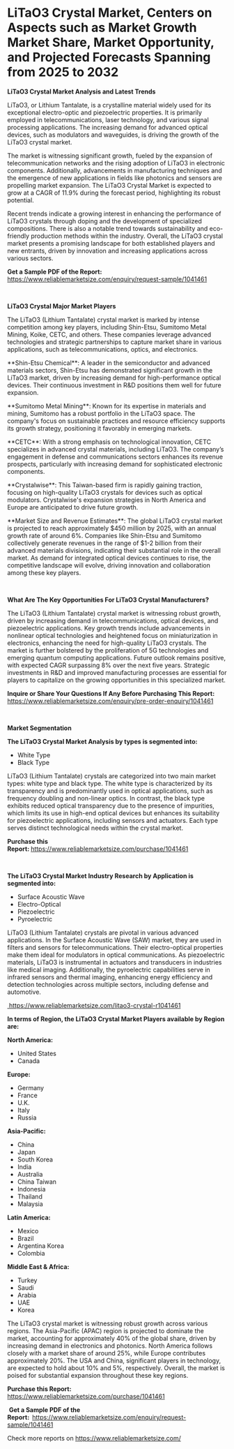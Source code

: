 <p><h1>LiTaO3 Crystal Market, Centers on Aspects such as Market Growth Market Share, Market Opportunity, and Projected Forecasts Spanning from 2025 to 2032</h1></p><p><strong>LiTaO3 Crystal Market Analysis and Latest Trends</strong></p>
<p><p>LiTaO3, or Lithium Tantalate, is a crystalline material widely used for its exceptional electro-optic and piezoelectric properties. It is primarily employed in telecommunications, laser technology, and various signal processing applications. The increasing demand for advanced optical devices, such as modulators and waveguides, is driving the growth of the LiTaO3 crystal market.</p><p>The market is witnessing significant growth, fueled by the expansion of telecommunication networks and the rising adoption of LiTaO3 in electronic components. Additionally, advancements in manufacturing techniques and the emergence of new applications in fields like photonics and sensors are propelling market expansion. The LiTaO3 Crystal Market is expected to grow at a CAGR of 11.9% during the forecast period, highlighting its robust potential.</p><p>Recent trends indicate a growing interest in enhancing the performance of LiTaO3 crystals through doping and the development of specialized compositions. There is also a notable trend towards sustainability and eco-friendly production methods within the industry. Overall, the LiTaO3 crystal market presents a promising landscape for both established players and new entrants, driven by innovation and increasing applications across various sectors.</p></p>
<p><strong>Get a Sample PDF of the Report:&nbsp;</strong> <a href="https://www.reliablemarketsize.com/enquiry/request-sample/1041461?utm_campaign=3201&utm_medium=2&utm_source=Github&utm_content=ia&utm_term=02042025&utm_id=litao3-crystal">https://www.reliablemarketsize.com/enquiry/request-sample/1041461</a></p>
<p>&nbsp;</p>
<p><strong>LiTaO3 Crystal Major Market Players</strong></p>
<p><p>The LiTaO3 (Lithium Tantalate) crystal market is marked by intense competition among key players, including Shin-Etsu, Sumitomo Metal Mining, Koike, CETC, and others. These companies leverage advanced technologies and strategic partnerships to capture market share in various applications, such as telecommunications, optics, and electronics.</p><p>**Shin-Etsu Chemical**: A leader in the semiconductor and advanced materials sectors, Shin-Etsu has demonstrated significant growth in the LiTaO3 market, driven by increasing demand for high-performance optical devices. Their continuous investment in R&D positions them well for future expansion.</p><p>**Sumitomo Metal Mining**: Known for its expertise in materials and mining, Sumitomo has a robust portfolio in the LiTaO3 space. The company's focus on sustainable practices and resource efficiency supports its growth strategy, positioning it favorably in emerging markets.</p><p>**CETC**: With a strong emphasis on technological innovation, CETC specializes in advanced crystal materials, including LiTaO3. The company’s engagement in defense and communications sectors enhances its revenue prospects, particularly with increasing demand for sophisticated electronic components.</p><p>**Crystalwise**: This Taiwan-based firm is rapidly gaining traction, focusing on high-quality LiTaO3 crystals for devices such as optical modulators. Crystalwise's expansion strategies in North America and Europe are anticipated to drive future growth.</p><p>**Market Size and Revenue Estimates**: The global LiTaO3 crystal market is projected to reach approximately $450 million by 2025, with an annual growth rate of around 6%. Companies like Shin-Etsu and Sumitomo collectively generate revenues in the range of $1-2 billion from their advanced materials divisions, indicating their substantial role in the overall market. As demand for integrated optical devices continues to rise, the competitive landscape will evolve, driving innovation and collaboration among these key players.</p></p>
<p>&nbsp;</p>
<p><strong>What Are The Key Opportunities For LiTaO3 Crystal Manufacturers?</strong></p>
<p><p>The LiTaO3 (Lithium Tantalate) crystal market is witnessing robust growth, driven by increasing demand in telecommunications, optical devices, and piezoelectric applications. Key growth trends include advancements in nonlinear optical technologies and heightened focus on miniaturization in electronics, enhancing the need for high-quality LiTaO3 crystals. The market is further bolstered by the proliferation of 5G technologies and emerging quantum computing applications. Future outlook remains positive, with expected CAGR surpassing 8% over the next five years. Strategic investments in R&D and improved manufacturing processes are essential for players to capitalize on the growing opportunities in this specialized market.</p></p>
<p><strong>Inquire or Share Your Questions If Any Before Purchasing This Report:</strong> <a href="https://www.reliablemarketsize.com/enquiry/pre-order-enquiry/1041461?utm_campaign=3201&utm_medium=2&utm_source=Github&utm_content=ia&utm_term=02042025&utm_id=litao3-crystal">https://www.reliablemarketsize.com/enquiry/pre-order-enquiry/1041461</a></p>
<p>&nbsp;</p>
<p><strong>Market Segmentation</strong></p>
<p><strong>The LiTaO3 Crystal Market Analysis by types is segmented into:</strong></p>
<p><ul><li>White Type</li><li>Black Type</li></ul></p>
<p><p>LiTaO3 (Lithium Tantalate) crystals are categorized into two main market types: white type and black type. The white type is characterized by its transparency and is predominantly used in optical applications, such as frequency doubling and non-linear optics. In contrast, the black type exhibits reduced optical transparency due to the presence of impurities, which limits its use in high-end optical devices but enhances its suitability for piezoelectric applications, including sensors and actuators. Each type serves distinct technological needs within the crystal market.</p></p>
<p><strong>Purchase this Report:&nbsp;</strong><a href="https://www.reliablemarketsize.com/purchase/1041461?utm_campaign=3201&utm_medium=2&utm_source=Github&utm_content=ia&utm_term=02042025&utm_id=litao3-crystal">https://www.reliablemarketsize.com/purchase/1041461</a></p>
<p>&nbsp;</p>
<p><strong>The LiTaO3 Crystal Market Industry Research by Application is segmented into:</strong></p>
<p><ul><li>Surface Acoustic Wave</li><li>Electro-Optical</li><li>Piezoelectric</li><li>Pyroelectric</li></ul></p>
<p><p>LiTaO3 (Lithium Tantalate) crystals are pivotal in various advanced applications. In the Surface Acoustic Wave (SAW) market, they are used in filters and sensors for telecommunications. Their electro-optical properties make them ideal for modulators in optical communications. As piezoelectric materials, LiTaO3 is instrumental in actuators and transducers in industries like medical imaging. Additionally, the pyroelectric capabilities serve in infrared sensors and thermal imaging, enhancing energy efficiency and detection technologies across multiple sectors, including defense and automotive.</p></p>
<p><a href="https://www.reliablemarketsize.com/litao3-crystal-r1041461?utm_campaign=3201&utm_medium=2&utm_source=Github&utm_content=ia&utm_term=02042025&utm_id=litao3-crystal">&nbsp;https://www.reliablemarketsize.com/litao3-crystal-r1041461</a></p>
<p><strong>In terms of Region, the LiTaO3 Crystal Market Players available by Region are:</strong></p>
<p>
    <p> <strong> North America: </strong>
        <ul>
            <li>United States</li>
            <li>Canada</li>
        </ul>
        </p> 
    <p> <strong> Europe: </strong>
        <ul>
            <li>Germany</li>
            <li>France</li>
            <li>U.K.</li>
            <li>Italy</li>
            <li>Russia</li>
        </ul>
        </p> 
    <p> <strong> Asia-Pacific: </strong>
        <ul>
            <li>China</li>
            <li>Japan</li>
            <li>South Korea</li>
            <li>India</li>
            <li>Australia</li>
            <li>China Taiwan</li>
            <li>Indonesia</li>
            <li>Thailand</li>
            <li>Malaysia</li>
        </ul>
        </p> 
    <p> <strong> Latin America: </strong>
        <ul>
            <li>Mexico</li>
            <li>Brazil</li>
            <li>Argentina Korea</li>
            <li>Colombia</li>
        </ul>
        </p> 
    <p> <strong> Middle East & Africa: </strong>
        <ul>
            <li>Turkey</li>
            <li>Saudi</li>
            <li>Arabia</li>
            <li>UAE</li>
            <li>Korea</li>
        </ul>
    </p>
    </p>
<p><p>The LiTaO3 crystal market is witnessing robust growth across various regions. The Asia-Pacific (APAC) region is projected to dominate the market, accounting for approximately 40% of the global share, driven by increasing demand in electronics and photonics. North America follows closely with a market share of around 25%, while Europe contributes approximately 20%. The USA and China, significant players in technology, are expected to hold about 10% and 5%, respectively. Overall, the market is poised for substantial expansion throughout these key regions.</p></p>
<p><strong>Purchase this Report: </strong><a href="https://www.reliablemarketsize.com/purchase/1041461?utm_campaign=3201&utm_medium=2&utm_source=Github&utm_content=ia&utm_term=02042025&utm_id=litao3-crystal">https://www.reliablemarketsize.com/purchase/1041461</a></p>
<p>&nbsp;<strong>Get a Sample PDF of the Report:&nbsp;&nbsp;</strong><a href="https://www.reliablemarketsize.com/enquiry/request-sample/1041461?utm_campaign=3201&utm_medium=2&utm_source=Github&utm_content=ia&utm_term=02042025&utm_id=litao3-crystal">https://www.reliablemarketsize.com/enquiry/request-sample/1041461</a></p>
<p><strong></strong></p>
<p>Check more reports on <a href="https://www.reliablemarketsize.com/?utm_campaign=3201&utm_medium=2&utm_source=Github&utm_content=ia&utm_term=02042025&utm_id=litao3-crystal">https://www.reliablemarketsize.com/</a></p>